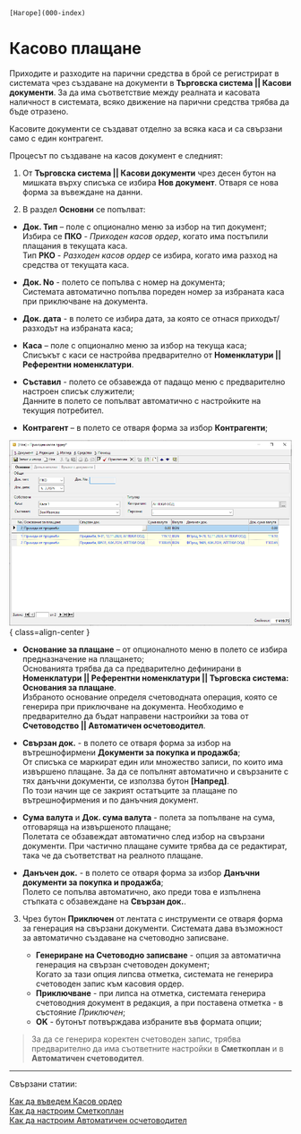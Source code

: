 ```{only} html
[Нагоре](000-index)
```

# Касово плащане

Приходите и разходите на парични средства в брой се регистрират в системата чрез създаване на документи в **Търговска система || Касови документи**. За да има съответствие между реалната и касовата наличност в системата, всяко движение на парични средства трябва да бъде отразено.  

Касовите документи се създават отделно за всяка каса и са свързани само с един контрагент.  

Процесът по създаване на касов документ е следният:

1) От **Търговска система || Касови документи** чрез десен бутон на мишката върху списъка се избира **Нов документ**. Отваря се нова форма за въвеждане на данни.   

2)  В раздел **Основни** се попълват:

- **Док. Тип** – поле с опционално меню за избор на тип документ;  
Избира се **ПКО** - *Приходен касов ордер*, когато има постъпили плащания в текущата каса.  
Тип **РКО** - *Разходен касов ордер* се избира, когато има разход на средства от текущата каса.  

- **Док. No** - полето се попълва с номер на документа;  
Системата автоматично попълва пореден номер за избраната каса при приключване на документа.    

- **Док. дата** - в полето се избира дата, за която се отнася приходът/разходът на избраната каса; 

- **Каса** – поле с опционално меню за избор на текуща каса;  
Списъкът с каси се настройва предварително от **Номенклатури || Референтни номенклатури**.  

- **Съставил** - полето се обзавежда от падащо меню с предварително настроен списък служители;  
Данните в полето се попълват автоматично с настройките на текущия потребител.  

- **Контрагент** – в полето се отваря форма за избор **Контрагенти**;  

![](901-cashdesk1.png){ class=align-center }

- **Основание за плащане** – от опционалното меню в полето се избира предназначение на плащането;  
Основанията трябва да са предварително дефинирани в **Номенклатури || Референтни номенклатури || Търговска система: Основания за плащане**.  
Избраното основание определя счетоводната операция, която се генерира при приключване на документа. Необходимо е предварително да бъдат направени настроийки за това от **Счетоводство || Автоматичен осчетоводител**.  

- **Свързан док.** - в полето се отваря форма за избор на вътрешнофирмени **Документи за покупка и продажба**;  
От списъка се маркират един или множество записи, по които има извършено плащане. За да се попълнят автоматично и свързаните с тях данъчни документи, се използва бутон **[Напред]**.  
По този начин ще се закрият остатъците за плащане по вътрешнофирмения и по данъчния документ.   

- **Сума валута** и **Док. сума валута** - полета за попълване на сума, отговаряща на извършеното плащане;  
Полетата се обзавеждат автоматично след избор на свързани документи. При частично плащане сумите трябва да се редактират, така че да съответстват на реалното плащане.   

- **Данъчен док.** - в полето се отваря форма за избор **Данъчни документи за покупка и продажба**;  
Полето се попълва автоматично, ако преди това е изпълнена стъпката с обзавеждане на **Свързан док.**.  

3) Чрез бутон **Приключен** от лентата с инструменти се отваря форма за генерация на свързани документи. Системата дава възможност за автоматично създаване на счетоводно записване.  
 
    - **Генериране на Счетоводно записване** - опция за автоматична генерация на свързан счетоводен документ;  
    Когато за тази опция липсва отметка, системата не генерира счетоводен запис към касовия ордер.  
    - **Приключване** - при липса на отметка, системата генерира счетоводния документ в редакция, а при поставена отметка - в състояние *Приключен*;  
    - **OK** - бутонът потвърждава избраните във формата опции;   

> За да се генерира коректен счетоводен запис, трябва предварително да има съответните настройки в **Сметкоплан** и в **Автоматичен счетоводител**.  
___  
Свързани статии:  

[Как да въведем Касов ордер](https://www.unicontsoft.com/cms/node/57)  
[Как да настроим Сметкоплан](https://www.unicontsoft.com/cms/node/36)  
[Как да настроим Автоматичен осчетоводител](https://www.unicontsoft.com/cms/node/257)
